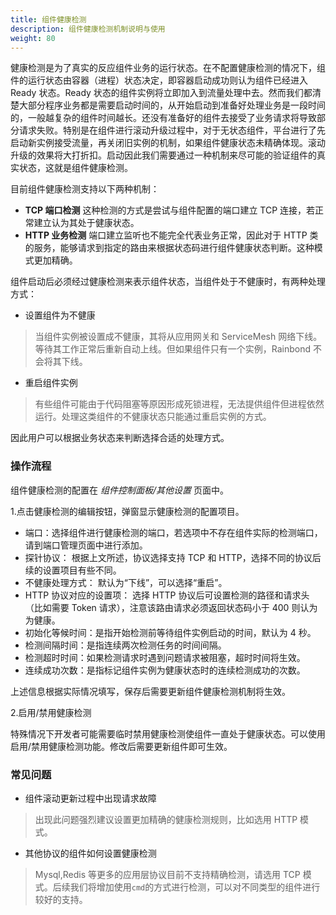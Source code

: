 ```yaml
---
title: 组件健康检测
description: 组件健康检测机制说明与使用
weight: 80
---
```


健康检测是为了真实的反应组件业务的运行状态。在不配置健康检测的情况下，组件的运行状态由容器（进程）状态决定，即容器启动成功则认为组件已经进入 Ready 状态。Ready 状态的组件实例将立即加入到流量处理中去。然而我们都清楚大部分程序业务都是需要启动时间的，从开始启动到准备好处理业务是一段时间的，一般越复杂的组件时间越长。还没有准备好的组件去接受了业务请求将导致部分请求失败。特别是在组件进行滚动升级过程中，对于无状态组件，平台进行了先启动新实例接受流量，再关闭旧实例的机制，如果组件健康状态未精确体现。滚动升级的效果将大打折扣。启动因此我们需要通过一种机制来尽可能的验证组件的真实状态，这就是组件健康检测。

目前组件健康检测支持以下两种机制：

- <b>TCP 端口检测</b> 这种检测的方式是尝试与组件配置的端口建立 TCP 连接，若正常建立认为其处于健康状态。
- <b>HTTP 业务检测</b> 端口建立监听也不能完全代表业务正常，因此对于 HTTP 类的服务，能够请求到指定的路由来根据状态码进行组件健康状态判断。这种模式更加精确。

组件启动后必须经过健康检测来表示组件状态，当组件处于不健康时，有两种处理方式：

- 设置组件为不健康

> 当组件实例被设置成不健康，其将从应用网关和 ServiceMesh 网络下线。等待其工作正常后重新自动上线。但如果组件只有一个实例，Rainbond 不会将其下线。

- 重启组件实例

> 有些组件可能由于代码阻塞等原因形成死锁进程，无法提供组件但进程依然运行。处理这类组件的不健康状态只能通过重启实例的方式。

因此用户可以根据业务状态来判断选择合适的处理方式。

### 操作流程

组件健康检测的配置在 _组件控制面板/其他设置_ 页面中。

1.点击健康检测的编辑按钮，弹窗显示健康检测的配置项目。

- 端口：选择组件进行健康检测的端口，若选项中不存在组件实际的检测端口，请到端口管理页面中进行添加。
- 探针协议： 根据上文所述，协议选择支持 TCP 和 HTTP，选择不同的协议后续的设置项目有些不同。
- 不健康处理方式： 默认为“下线”，可以选择“重启”。
- HTTP 协议对应的设置项： 选择 HTTP 协议后可设置检测的路径和请求头（比如需要 Token 请求），注意该路由请求必须返回状态码小于 400 则认为为健康。
- 初始化等候时间：是指开始检测前等待组件实例启动的时间，默认为 4 秒。
- 检测间隔时间：是指连续两次检测任务的时间间隔。
- 检测超时时间：如果检测请求时遇到问题请求被阻塞，超时时间将生效。
- 连续成功次数：是指标记组件实例为健康状态时的连续检测成功的次数。

上述信息根据实际情况填写，保存后需要更新组件健康检测机制将生效。

2.启用/禁用健康检测

特殊情况下开发者可能需要临时禁用健康检测使组件一直处于健康状态。可以使用启用/禁用健康检测功能。修改后需要更新组件即可生效。

### 常见问题

- 组件滚动更新过程中出现请求故障

> 出现此问题强烈建议设置更加精确的健康检测规则，比如选用 HTTP 模式。

- 其他协议的组件如何设置健康检测

> Mysql,Redis 等更多的应用层协议目前不支持精确检测，请选用 TCP 模式。后续我们将增加使用`cmd`的方式进行检测，可以对不同类型的组件进行较好的支持。
